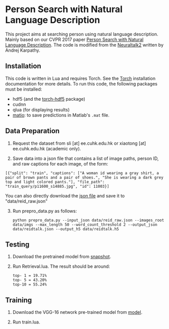 # Person Search with Natural Language Description

This project aims at searching person using natural language description. Mainly based on our CVPR 2017 paper [Person Search with Natural Language Description](https://arxiv.org/pdf/1702.05729.pdf). The code is modified from the [Neuraltalk2](https://github.com/karpathy/neuraltalk2) written by Andrej Karpathy.


## Installation

This code is written in Lua and requires Torch. See the [Torch](http://torch.ch/) installation documentation for more details. 
To run this code, the following packages must be installed:

- hdf5 (and the [torch-hdf5](https://github.com/deepmind/torch-hdf5/) package)
- cudnn
- qlua (for displaying results)
- [matio](https://github.com/soumith/matio-ffi.torch): to save predictions in Matlab's `.mat` file.


## Data Preparation

1. Request the dataset from sli [at] ee.cuhk.edu.hk or xiaotong [at] ee.cuhk.edu.hk (academic only).

2. Save data into a json file that contains a list of image paths, person ID, and raw captions for each image, of the form:

  ```
  [{"split": "train", "captions": ["A woman id wearing a gray shirt, a pair of brown pants and a pair of shoes.", "She is wearing a dark grey top and light colored pants."], "file_path": "train_query/p11600_s14885.jpg", "id": 11003}]
  ```

  You can also directly download the [json file](https://drive.google.com/open?id=0B-GOvBat1maOUVZIRnhHN2oyQUE) and save it to "data/reid_raw.json"
  
3. Run prepro_data.py as follows:
   
   ```
   python prepro_data.py --input_json data/reid_raw.json --images_root data/imgs --max_length 50 --word_count_threshold 2 --output_json data/reidtalk.json --output_h5 data/reidtalk.h5
   ```

## Testing

1. Download the pretrained model from [snapshot](https://drive.google.com/open?id=0B-GOvBat1maOSUllWW9OSDkwcEE).

2. Run Retrieval.lua. The result should be around:
   
   ```Shell
   top- 1 = 19.71%
   top- 5 = 43.20%
   top-10 = 55.24%
   ```

## Training

1. Download the VGG-16 network pre-trained model from [model](https://drive.google.com/open?id=0B-GOvBat1maOLWh1Y09Tamw4M2M).

2. Run train.lua.

